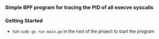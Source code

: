 ### Simple BPF program for tracing the PID of all execve syscalls

### Getting Started

- run `sudo go run main.go` in the root of the project to start the program


